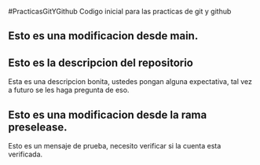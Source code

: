 #PracticasGitYGithub
Codigo inicial para las practicas de git y github


## Esto es una modificacion desde main.

## Esto es la descripcion del repositorio
Esta es una descripcion bonita, ustedes pongan alguna expectativa, tal vez a futuro se les haga pregunta de eso.


## Esto es una modificacion desde la rama preselease.
Esto es un mensaje de prueba, necesito verificar si la cuenta esta verificada.
